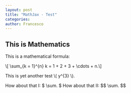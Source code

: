 ```yaml
---
layout: post
title: "MathJax - Test"
categories: 
author: Francesco
---
```

## This is Mathematics

This is a mathematical formula:

\\[ \sum_{k = 1}^{n} k = 1 + 2 + 3 + \cdots + n.\\]

This is yet another test \\( y^{3} \\).

How about that I: \$ \sum. \$
How about that II: \$$ \sum. \$$